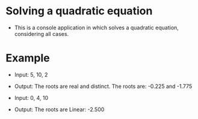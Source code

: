 # Solving a quadratic equation

* This is a console application in which solves a quadratic equation, considering all cases.

# Example

* Input: 5, 10, 2
* Output: The roots are real and distinct. The roots are: -0.225 and -1.775

* Input: 0, 4, 10
* Output: The roots are Linear: -2.500